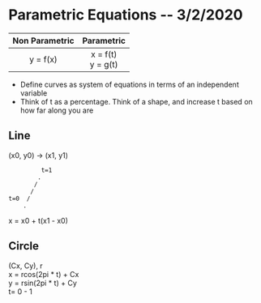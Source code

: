 # Parametric Equations -- 3/2/2020
| Non Parametric | Parametric           |
|:--------------:|:--------------------:|
| y = f(x)       | x = f(t)<br>y = g(t) |
- Define curves as system of equations in terms of an independent variable
- Think of t as a percentage. Think of a shape, and increase t based on how far along you are
## Line
(x0, y0) -> (x1, y1)  
```
         t=1
        .
       /
      /
t=0  /
    .
```
x = x0 + t(x1 - x0)  
## Circle
(Cx, Cy), r  
x = rcos(2pi * t) + Cx  
y = rsin(2pi * t) + Cy  
t=  0 - 1  
